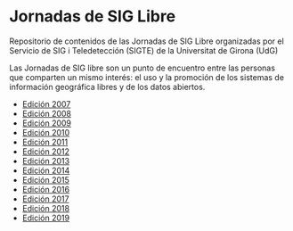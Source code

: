 # Jornadas de SIG Libre

Repositorio de contenidos de las Jornadas de SIG Libre organizadas por el Servicio de SIG i Teledetección (SIGTE) de la Universitat de Girona (UdG)

Las Jornadas de SIG libre son un punto de encuentro entre las personas que comparten un mismo interés: el uso y la promoción de los sistemas de información geográfica libres y de los datos abiertos.

- [Edición 2007](2007)
- [Edición 2008](2008)
- [Edición 2009](2009)
- [Edición 2010](2010)
- [Edición 2011](2011)
- [Edición 2012](2012)
- [Edición 2013](2013)
- [Edición 2014](2014)
- [Edición 2015](2015)
- [Edición 2016](2016)
- [Edición 2017](2017)
- [Edición 2018](2018)
- [Edición 2019](2019)
